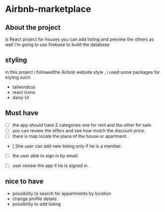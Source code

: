 # Airbnb-marketplace

## About the project 
is React project for houses you can add listing and preview the others as well 
i'm going to use firebase to build the database 
## styling 
in this project i followedthe Airbnb website style , i used some packages for styling such:
- tailwindcss
- react icons
- daisy UI 
 ## Must have 
- [ ] the app should have 2 categories one for rent and the other for sale.
- [ ] you can review the offers and see how mutch the discount price.
- [ ] there is map locate the place of the house or apartment .
- [ ]the user can add new listing  only if he is a member .
- [ ] the user able to sign in by email.
- [ ] user review the app if he is signed in .
 

 

## nice to have 
- possibility to search for appartments by location
- change profile details
- possibility to add listing

 
 

